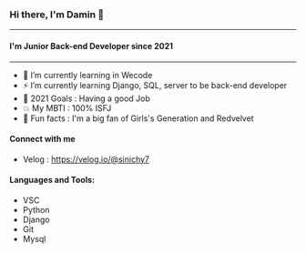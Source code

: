### Hi there, I'm Damin 👋
---

#### I'm Junior Back-end Developer since 2021
---

- 🌱 I’m currently learning in Wecode 
- ⚡ I’m currently learning Django, SQL, server to be back-end developer
- 🤔 2021 Goals : Having a good Job
- 💥 My MBTI : 100% ISFJ
- 👯 Fun facts : I'm a big fan of Girls's Generation and Redvelvet

#### Connect with me
- Velog : https://velog.io/@sinichy7

#### Languages and Tools:
- VSC
- Python
- Django
- Git
- Mysql


